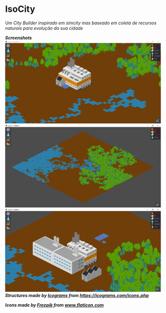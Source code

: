 # IsoCity
Um <i>City Builder<i> inspirado em simcity mas baseado em coleta de recursos naturais para evolução da sua cidade

<b>Screenshots<b>
<img src="https://github.com/FranciscoIvanNunesMesquita/IsoCity/blob/master/screenshots/Anota%C3%A7%C3%A3o%202020-09-06%20133304.png">
<img src="https://github.com/FranciscoIvanNunesMesquita/IsoCity/blob/master/screenshots/Anota%C3%A7%C3%A3o%202020-09-06%20133504.png">
<img src="https://github.com/FranciscoIvanNunesMesquita/IsoCity/blob/master/screenshots/Anota%C3%A7%C3%A3o%202020-09-06%20133717.png">
Structures made by <a href="https://icograms.com/icons.php" title="Icograms">Icograms</a> from <a href="https://icograms.com/icons.php" title="Icograms">https://icograms.com/icons.php</a>

Icons made by <a href="https://www.flaticon.com/authors/freepik" title="Freepik">Freepik</a> from <a href="https://www.flaticon.com/" title="Flaticon">www.flaticon.com</a>
